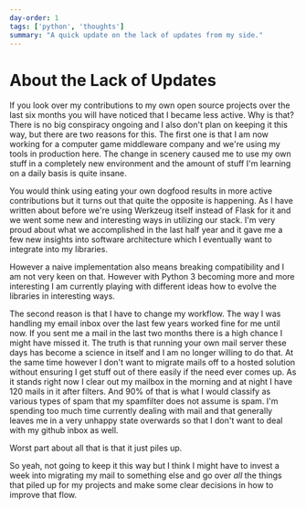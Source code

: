 ```yaml
---
day-order: 1
tags: ['python', 'thoughts']
summary: "A quick update on the lack of updates from my side."
---
```


# About the Lack of Updates

If you look over my contributions to my own open source projects over the
last six months you will have noticed that I became less active.  Why is
that?  There is no big conspiracy ongoing and I also don't plan on keeping
it this way, but there are two reasons for this.  The first one is that I
am now working for a computer game middleware company and we're using my
tools in production here.  The change in scenery caused me to use my own
stuff in a completely new environment and the amount of stuff I'm learning
on a daily basis is quite insane.

You would think using eating your own dogfood results in more active
contributions but it turns out that quite the opposite is happening.  As I
have written about before we're using Werkzeug itself instead of Flask for
it and we went some new and interesting ways in utilizing our stack.  I'm
very proud about what we accomplished in the last half year and it gave me
a few new insights into software architecture which I eventually want to
integrate into my libraries.

However a naive implementation also means breaking compatibility and I am
not very keen on that.  However with Python 3 becoming more and more
interesting I am currently playing with different ideas how to evolve the
libraries in interesting ways.

The second reason is that I have to change my workflow.  The way I was
handling my email inbox over the last few years worked fine for me until
now.  If you sent me a mail in the last two months there is a high chance
I might have missed it.  The truth is that running your own mail server
these days has become a science in itself and I am no longer willing to do
that.  At the same time however I don't want to migrate mails off to a
hosted solution without ensuring I get stuff out of there easily if the
need ever comes up.  As it stands right now I clear out my mailbox in the
morning and at night I have 120 mails in it after filters.  And 90% of
that is what I would classify as various types of spam that my spamfilter
does not assume is spam.  I'm spending too much time currently dealing
with mail and that generally leaves me in a very unhappy state overwards
so that I don't want to deal with my github inbox as well.

Worst part about all that is that it just piles up.

So yeah, not going to keep it this way but I think I might have to invest
a week into migrating my mail to something else and go over *all* the
things that piled up for my projects and make some clear decisions in how
to improve that flow.
